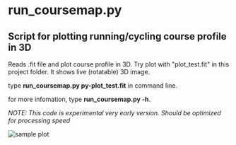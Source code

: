 # run_coursemap.py
## Script for plotting running/cycling course profile in 3D

Reads .fit file and plot course profile in 3D.
Try plot with "plot_test.fit" in this project folder. 
It shows live (rotatable) 3D image. 

type **run_coursemap.py py-plot_test.fit** in command line. 

for more infomation, type **run_coursemap.py -h**. 

*NOTE: 
This code is experimental very early version. Should be optimized for processing speed*

![sample plot](https://raw.githubusercontent.com/teddokano/run_coursemap.py/main/run_coursemap.py_-a_60_-e_60_-m_mid_-o_plot_test.fit.png "sample")
